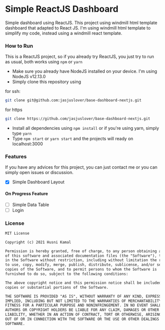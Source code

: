 # Simple ReactJS Dashboard

Simple dashboard using ReactJS. This project using windmill html template dashboard that adapted to React JS. I'm using windmill html template to simplify my code, instead using a windmill react template.

### How to Run
This is a ReactJS project, so if you already try ReactJS, you just try to run as usual, both works using `npm` or `yarn`
- Make sure you already have NodeJS installed on your device. I'm using NodeJS v12.13.0
- Simply clone this repository using 

for ssh:
```bash
git clone git@github.com:jasjuslover/base-dashboard-nextjs.git
``` 
for https
```bash
git clone https://github.com/jasjuslover/base-dashboard-nextjs.git
```

- Install all dependencies using `npm install` or if you're using yarn, simply type `yarn`
- Type `npm start` or `yarn start` and the projects will ready on localhost:3000

### Features
If you have any advices for this project, you can just contact me or you can simply open issues or discussion.
* [x] Simple Dashboard Layout

#### On Progress Feature
* [ ] Simple Data Table
* [ ] Login

### License
```xml
MIT License

Copyright (c) 2021 Husni Kamal

Permission is hereby granted, free of charge, to any person obtaining a copy
of this software and associated documentation files (the "Software"), to deal
in the Software without restriction, including without limitation the rights
to use, copy, modify, merge, publish, distribute, sublicense, and/or sell
copies of the Software, and to permit persons to whom the Software is
furnished to do so, subject to the following conditions:

The above copyright notice and this permission notice shall be included in all
copies or substantial portions of the Software.

THE SOFTWARE IS PROVIDED "AS IS", WITHOUT WARRANTY OF ANY KIND, EXPRESS OR
IMPLIED, INCLUDING BUT NOT LIMITED TO THE WARRANTIES OF MERCHANTABILITY,
FITNESS FOR A PARTICULAR PURPOSE AND NONINFRINGEMENT. IN NO EVENT SHALL THE
AUTHORS OR COPYRIGHT HOLDERS BE LIABLE FOR ANY CLAIM, DAMAGES OR OTHER
LIABILITY, WHETHER IN AN ACTION OF CONTRACT, TORT OR OTHERWISE, ARISING FROM,
OUT OF OR IN CONNECTION WITH THE SOFTWARE OR THE USE OR OTHER DEALINGS IN THE
SOFTWARE.
```
